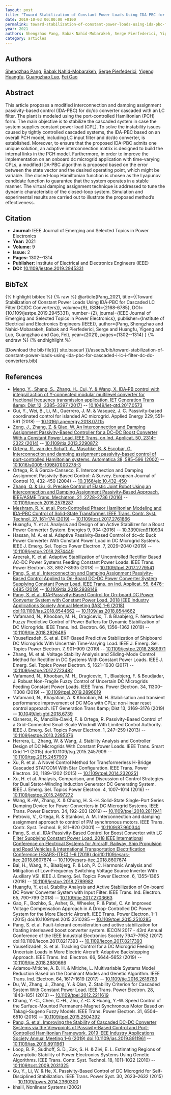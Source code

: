 ```yaml
---
layout: post
title: "Toward Stabilization of Constant Power Loads Using IDA-PBC for Cascaded <i>LC</i> Filter DC/DC Converters"
date: 2019-10-03 00:00:00 +0100
permalink: toward-stabilization-of-constant-power-loads-using-ida-pbc-for-cascaded-i-lc-i-filter-dc-dc-converters
year: 2021
authors: Shengzhao Pang, Babak Nahid-Mobarakeh, Serge Pierfederici, Yigeng Huangfu, Guangzhao Luo, Fei Gao
category: articles
---
```

 
## Authors
[Shengzhao Pang](authors/shengzhao-pang), [Babak Nahid-Mobarakeh](authors/babak-nahid-mobarakeh), [Serge Pierfederici](authors/serge-pierfederici), [Yigeng Huangfu](authors/yigeng-huangfu), [Guangzhao Luo](authors/guangzhao-luo), [Fei Gao](authors/fei-gao)
 
## Abstract
This article proposes a modified interconnection and damping assignment passivity-based control (IDA-PBC) for dc/dc converter cascaded with an LC filter. The plant is modeled using the port-controlled Hamiltonian (PCH) form. The main objective is to stabilize the cascaded system in case the system supplies constant power load (CPL). To solve the instability issues caused by tightly controlled cascaded systems, the IDA-PBC based on an overall PCH model, including LC input filter and dc/dc converter, is established. Moreover, to ensure that the proposed IDA-PBC admits one unique solution, an adaptive interconnection matrix is designed to build the internal links in the PCH model. Furthermore, in order to improve the implementation on an onboard dc microgrid application with time-varying CPLs, a modified IDA-PBC algorithm is proposed based on the error between the state vector and the desired operating point, which might be variable. The closed-loop Hamiltonian function is chosen as the Lyapunov candidate function to guarantee that the system operates in a stable manner. The virtual damping assignment technique is addressed to tune the dynamic characteristic of the closed-loop system. Simulation and experimental results are carried out to illustrate the proposed method’s effectiveness.
 
## Citation
- **Journal:** IEEE Journal of Emerging and Selected Topics in Power Electronics
- **Year:** 2021
- **Volume:** 9
- **Issue:** 2
- **Pages:** 1302--1314
- **Publisher:** Institute of Electrical and Electronics Engineers (IEEE)
- **DOI:** [10.1109/jestpe.2019.2945331](https://doi.org/10.1109/jestpe.2019.2945331)
 
## BibTeX
{% highlight bibtex %}
{% raw %}
@article{Pang_2021,
  title={{Toward Stabilization of Constant Power Loads Using IDA-PBC for Cascaded LC Filter DC/DC Converters}},
  volume={9},
  ISSN={2168-6785},
  DOI={10.1109/jestpe.2019.2945331},
  number={2},
  journal={IEEE Journal of Emerging and Selected Topics in Power Electronics},
  publisher={Institute of Electrical and Electronics Engineers (IEEE)},
  author={Pang, Shengzhao and Nahid-Mobarakeh, Babak and Pierfederici, Serge and Huangfu, Yigeng and Luo, Guangzhao and Gao, Fei},
  year={2021},
  pages={1302--1314}
}
{% endraw %}
{% endhighlight %}
 
[Download the bib file]({{ site.baseurl }}/assets/bib/toward-stabilization-of-constant-power-loads-using-ida-pbc-for-cascaded-i-lc-i-filter-dc-dc-converters.bib)
 
## References
- [Meng, Y., Shang, S., Zhang, H., Cui, Y. & Wang, X. IDA‐PB control with integral action of Y‐connected modular multilevel converter for fractional frequency transmission application. IET Generation Trans &amp;amp; Dist 12, 3385–3397 (2017)](ida-pb-control-with-integral-action-of-y-connected-modular-multilevel-converter-for-fractional-frequency-transmission-application) -- [10.1049/iet-gtd.2017.0573](https://doi.org/10.1049/iet-gtd.2017.0573)
- Gui, Y., Wei, B., Li, M., Guerrero, J. M. & Vasquez, J. C. Passivity-based coordinated control for islanded AC microgrid. Applied Energy 229, 551–561 (2018) -- [10.1016/j.apenergy.2018.07.115](https://doi.org/10.1016/j.apenergy.2018.07.115)
- [Zeng, J., Zhang, Z. & Qiao, W. An Interconnection and Damping Assignment Passivity-Based Controller for a DC–DC Boost Converter With a Constant Power Load. IEEE Trans. on Ind. Applicat. 50, 2314–2322 (2014)](an-interconnection-and-damping-assignment-passivity-based-controller-for-a-dc-dc-boost-converter-with-a-constant-power-load) -- [10.1109/tia.2013.2290872](https://doi.org/10.1109/tia.2013.2290872)
- [Ortega, R., van der Schaft, A., Maschke, B. & Escobar, G. Interconnection and damping assignment passivity-based control of port-controlled Hamiltonian systems. Automatica 38, 585–596 (2002)](interconnection-and-damping-assignment-passivity-based-control-of-port-controlled-hamiltonian-systems) -- [10.1016/s0005-1098(01)00278-3](https://doi.org/10.1016/s0005-1098(01)00278-3)
- Ortega, R. & García-Canseco, E. Interconnection and Damping Assignment Passivity-Based Control: A Survey. European Journal of Control 10, 432–450 (2004) -- [10.3166/ejc.10.432-450](https://doi.org/10.3166/ejc.10.432-450)
- [Zhang, Q. & Liu, G. Precise Control of Elastic Joint Robot Using an Interconnection and Damping Assignment Passivity-Based Approach. IEEE/ASME Trans. Mechatron. 21, 2728–2736 (2016)](precise-control-of-elastic-joint-robot-using-an-interconnection-and-damping-assignment-passivity-based-approach) -- [10.1109/tmech.2016.2578287](https://doi.org/10.1109/tmech.2016.2578287)
- [Meshram, R. V. et al. Port-Controlled Phasor Hamiltonian Modeling and IDA-PBC Control of Solid-State Transformer. IEEE Trans. Contr. Syst. Technol. 27, 161–174 (2019)](port-controlled-phasor-hamiltonian-modeling-and-ida-pbc-control-of-solid-state-transformer) -- [10.1109/tcst.2017.2761866](https://doi.org/10.1109/tcst.2017.2761866)
- Huangfu, Y. et al. Analysis and Design of an Active Stabilizer for a Boost Power Converter System. Energies 9, 934 (2016) -- [10.3390/en9110934](https://doi.org/10.3390/en9110934)
- Hassan, M. A. et al. Adaptive Passivity-Based Control of dc–dc Buck Power Converter With Constant Power Load in DC Microgrid Systems. IEEE J. Emerg. Sel. Topics Power Electron. 7, 2029–2040 (2019) -- [10.1109/jestpe.2018.2874449](https://doi.org/10.1109/jestpe.2018.2874449)
- Areerak, K. et al. Adaptive Stabilization of Uncontrolled Rectifier Based AC–DC Power Systems Feeding Constant Power Loads. IEEE Trans. Power Electron. 33, 8927–8935 (2018) -- [10.1109/tpel.2017.2779541](https://doi.org/10.1109/tpel.2017.2779541)
- [Pang, S. et al. Interconnection and Damping Assignment Passivity-Based Control Applied to On-Board DC–DC Power Converter System Supplying Constant Power Load. IEEE Trans. on Ind. Applicat. 55, 6476–6485 (2019)](interconnection-and-damping-assignment-passivity-based-control-applied-to-on-board-dc-dc-power-converter-system-supplying-constant-power-load) -- [10.1109/tia.2019.2938149](https://doi.org/10.1109/tia.2019.2938149)
- [Pang, S. et al. IDA-Passivity-Based Control for On-board DC Power Converter System with Constant Power Load. 2018 IEEE Industry Applications Society Annual Meeting (IAS) 1–6 (2018) doi:10.1109/ias.2018.8544662](ida-passivity-based-control-for-on-board-dc-power-converter-system-with-constant-power-load) -- [10.1109/ias.2018.8544662](https://doi.org/10.1109/ias.2018.8544662)
- Vafamand, N., Khooban, M. H., Dragicevic, T. & Blaabjerg, F. Networked Fuzzy Predictive Control of Power Buffers for Dynamic Stabilization of DC Microgrids. IEEE Trans. Ind. Electron. 66, 1356–1362 (2019) -- [10.1109/tie.2018.2826485](https://doi.org/10.1109/tie.2018.2826485)
- Yousefizadeh, S. et al. EKF-Based Predictive Stabilization of Shipboard DC Microgrids With Uncertain Time-Varying Load. IEEE J. Emerg. Sel. Topics Power Electron. 7, 901–909 (2019) -- [10.1109/jestpe.2018.2889971](https://doi.org/10.1109/jestpe.2018.2889971)
- Zhang, M. et al. Voltage Stability Analysis and Sliding-Mode Control Method for Rectifier in DC Systems With Constant Power Loads. IEEE J. Emerg. Sel. Topics Power Electron. 5, 1621–1630 (2017) -- [10.1109/jestpe.2017.2723482](https://doi.org/10.1109/jestpe.2017.2723482)
- Vafamand, N., Khooban, M. H., Dragicevic, T., Blaabjerg, F. & Boudjadar, J. Robust Non-Fragile Fuzzy Control of Uncertain DC Microgrids Feeding Constant Power Loads. IEEE Trans. Power Electron. 34, 11300–11308 (2019) -- [10.1109/tpel.2019.2896019](https://doi.org/10.1109/tpel.2019.2896019)
- Vafamand, N., Khayatian, A. & Khooban, M. H. Stabilisation and transient performance improvement of DC MGs with CPLs: non‐linear reset control approach. IET Generation Trans &amp;amp; Dist 13, 3169–3176 (2019) -- [10.1049/iet-gtd.2018.6739](https://doi.org/10.1049/iet-gtd.2018.6739)
- Cisneros, R., Mancilla-David, F. & Ortega, R. Passivity-Based Control of a Grid-Connected Small-Scale Windmill With Limited Control Authority. IEEE J. Emerg. Sel. Topics Power Electron. 1, 247–259 (2013) -- [10.1109/jestpe.2013.2285376](https://doi.org/10.1109/jestpe.2013.2285376)
- Herrera, L., Zhang, W. & Wang, J. Stability Analysis and Controller Design of DC Microgrids With Constant Power Loads. IEEE Trans. Smart Grid 1–1 (2015) doi:10.1109/tsg.2015.2457909 -- [10.1109/tsg.2015.2457909](https://doi.org/10.1109/tsg.2015.2457909)
- Xu, R. et al. A Novel Control Method for Transformerless H-Bridge Cascaded STATCOM With Star Configuration. IEEE Trans. Power Electron. 30, 1189–1202 (2015) -- [10.1109/tpel.2014.2320251](https://doi.org/10.1109/tpel.2014.2320251)
- Xu, H. et al. Analysis, Comparison, and Discussion of Control Strategies for Dual Stator-Winding Induction Generator DC Generating System. IEEE J. Emerg. Sel. Topics Power Electron. 4, 1007–1014 (2016) -- [10.1109/jestpe.2015.2497272](https://doi.org/10.1109/jestpe.2015.2497272)
- Wang, K.-W., Zhang, X. & Chung, H. S.-H. Solid-State Single-Port Series Damping Device for Power Converters in DC Microgrid Systems. IEEE Trans. Power Electron. 34, 192–203 (2019) -- [10.1109/tpel.2018.2811941](https://doi.org/10.1109/tpel.2018.2811941)
- Petrovic, V., Ortega, R. & Stankovi, A. M. Interconnection and damping assignment approach to control of PM synchronous motors. IEEE Trans. Contr. Syst. Technol. 9, 811–820 (2001) -- [10.1109/87.960344](https://doi.org/10.1109/87.960344)
- [Pang, S. et al. IDA-Passivity-Based Control for Boost Converter with LC Filter Supplying Constant Power Load. 2018 IEEE International Conference on Electrical Systems for Aircraft, Railway, Ship Propulsion and Road Vehicles &amp; International Transportation Electrification Conference (ESARS-ITEC) 1–6 (2018) doi:10.1109/esars-itec.2018.8607674](ida-passivity-based-control-for-boost-converter-with-lc-filter-supplying-constant-power-load) -- [10.1109/esars-itec.2018.8607674](https://doi.org/10.1109/esars-itec.2018.8607674)
- Bai, H., Wang, X., Blaabjerg, F. & Loh, P. C. Harmonic Analysis and Mitigation of Low-Frequency Switching Voltage Source Inverter With Auxiliary VSI. IEEE J. Emerg. Sel. Topics Power Electron. 6, 1355–1365 (2018) -- [10.1109/jestpe.2018.2789982](https://doi.org/10.1109/jestpe.2018.2789982)
- Huangfu, Y. et al. Stability Analysis and Active Stabilization of On-board DC Power Converter System with Input Filter. IEEE Trans. Ind. Electron. 65, 790–799 (2018) -- [10.1109/tie.2017.2703663](https://doi.org/10.1109/tie.2017.2703663)
- Gao, F., Bozhko, S., Asher, G., Wheeler, P. & Patel, C. An Improved Voltage Compensation Approach in A Droop-Controlled DC Power System for the More Electric Aircraft. IEEE Trans. Power Electron. 1–1 (2015) doi:10.1109/tpel.2015.2510285 -- [10.1109/tpel.2015.2510285](https://doi.org/10.1109/tpel.2015.2510285)
- Pang, S. et al. Fault-tolerant consideration and active stabilization for floating interleaved boost converter system. IECON 2017 - 43rd Annual Conference of the IEEE Industrial Electronics Society 7947–7952 (2017) doi:10.1109/iecon.2017.8217393 -- [10.1109/iecon.2017.8217393](https://doi.org/10.1109/iecon.2017.8217393)
- Yousefizadeh, S. et al. Tracking Control for a DC Microgrid Feeding Uncertain Loads in More Electric Aircraft: Adaptive Backstepping Approach. IEEE Trans. Ind. Electron. 66, 5644–5652 (2019) -- [10.1109/tie.2018.2880666](https://doi.org/10.1109/tie.2018.2880666)
- Adamou-Mitiche, A. B. H. & Mitiche, L. Multivariable Systems Model Reduction Based on the Dominant Modes and Genetic Algorithm. IEEE Trans. Ind. Electron. 64, 1617–1619 (2017) -- [10.1109/tie.2016.2618783](https://doi.org/10.1109/tie.2016.2618783)
- Du, W., Zhang, J., Zhang, Y. & Qian, Z. Stability Criterion for Cascaded System With Constant Power Load. IEEE Trans. Power Electron. 28, 1843–1851 (2013) -- [10.1109/tpel.2012.2211619](https://doi.org/10.1109/tpel.2012.2211619)
- Chang, Y.-C., Chen, C.-H., Zhu, Z.-C. & Huang, Y.-W. Speed Control of the Surface-Mounted Permanent-Magnet Synchronous Motor Based on Takagi–Sugeno Fuzzy Models. IEEE Trans. Power Electron. 31, 6504–6510 (2016) -- [10.1109/tpel.2015.2504392](https://doi.org/10.1109/tpel.2015.2504392)
- [Pang, S. et al. Improving the Stability of Cascaded DC-DC Converter Systems via the Viewpoints of Passivity-Based Control and Port-Controlled Hamiltonian Framework. 2019 IEEE Industry Applications Society Annual Meeting 1–6 (2019) doi:10.1109/ias.2019.8911961](improving-the-stability-of-cascaded-dc-dc-converter-systems-via-the-viewpoints-of-passivity-based-control-and-port-controlled-hamiltonian-framework) -- [10.1109/ias.2019.8911961](https://doi.org/10.1109/ias.2019.8911961)
- Loop, B. P., Sudhoff, S. D., Zak, S. H. & Zivi, E. L. Estimating Regions of Asymptotic Stability of Power Electronics Systems Using Genetic Algorithms. IEEE Trans. Contr. Syst. Technol. 18, 1011–1022 (2010) -- [10.1109/tcst.2009.2031325](https://doi.org/10.1109/tcst.2009.2031325)
- Gu, Y., Li, W. & He, X. Passivity-Based Control of DC Microgrid for Self-Disciplined Stabilization. IEEE Trans. Power Syst. 30, 2623–2632 (2015) -- [10.1109/tpwrs.2014.2360300](https://doi.org/10.1109/tpwrs.2014.2360300)
- khalil, Nonlinear Systems (2002)

